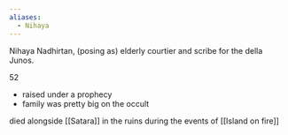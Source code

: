 ```yaml
---
aliases:
  - Nihaya
---
```

Nihaya Nadhirtan, (posing as) elderly courtier and scribe for the della Junos.

52
- raised under a prophecy
- family was pretty big on the occult

died alongside [[Satara]] in the ruins during the events of [[Island on fire]]